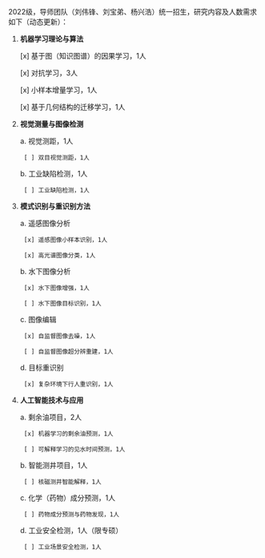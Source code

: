 2022级，导师团队（刘伟锋、刘宝弟、杨兴浩）统一招生，研究内容及人数需求如下（动态更新）：
1. **机器学习理论与算法**

    [x] 基于图（知识图谱）的因果学习，1人
    
    [x] 对抗学习，3人
    
    [x] 小样本增量学习，1人
    
    [x] 基于几何结构的迁移学习，1人
    
2. **视觉测量与图像检测**

    a. 视觉测距，1人
    
        [ ] 双目视觉测距，1人
        
    b. 工业缺陷检测，1人
    
        [ ] 工业缺陷检测，1人
        
3. **模式识别与重识别方法**

    a. 遥感图像分析
    
        [x] 遥感图像小样本识别，1人
        
        [x] 高光谱图像分类，1人
            
     b. 水下图像分析
     
        [x] 水下图像增强，1人
        
        [ ] 水下图像目标识别，1人
        
    c. 图像编辑
    
        [x] 自监督图像去噪，1人
        
        [ ] 自监督图像超分辨重建，1人
        
    d. 目标重识别
    
        [x] 复杂环境下行人重识别，1人
        
4. **人工智能技术与应用**

    a. 剩余油项目，2人
    
        [x] 机器学习的剩余油预测，1人
        
        [ ] 可解释学习的见水时间预测，1人
        
    b. 智能测井项目，1人
    
        [ ] 核磁测井智能解释，1人
        
    c. 化学（药物）成分预测，1人
    
        [ ] 药物成分预测与药物发现，1人
        
    d. 工业安全检测，1人（限专硕）
    
        [ ] 工业场景安全检测，1人
